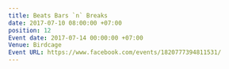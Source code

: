 ```yaml
---
title: Beats Bars `n` Breaks
date: 2017-07-10 08:00:00 +07:00
position: 12
Event date: 2017-07-14 00:00:00 +07:00
Venue: Birdcage
Event URL: https://www.facebook.com/events/1820777394811531/
---
```


